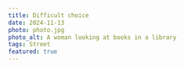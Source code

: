 ```yaml
---
title: Difficult choice
date: 2024-11-13
photo: photo.jpg
photo_alt: A woman looking at books in a library
tags: Street
featured: true
---
```

